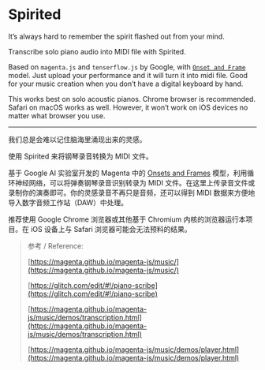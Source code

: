 # Spirited

It’s always hard to remember the spirit flashed out from your mind.

Transcribe solo piano audio into MIDI file with Spirited.

Based on `magenta.js` and `tenserflow.js` by Google, with [`Onset and Frame`](https://magenta.tensorflow.org/onsets-frames) model. Just upload your performance and it will turn it into midi file. Good for your music creation when you don’t have a digital keyboard by hand.

This works best on solo acoustic pianos. Chrome browser is recommended. Safari on macOS works as well. However, it won’t work on iOS devices no matter what browser you use.

---

我们总是会难以记住脑海里涌现出来的灵感。

使用 Spirited 来将钢琴录音转换为 MIDI 文件。

基于 Google AI 实验室开发的 Magenta 中的 [Onsets and Frames](https://magenta.tensorflow.org/onsets-frames) 模型，利用循环神经网络，可以将弹奏钢琴录音识别转录为 MIDI 文件。在这里上传录音文件或录制你的演奏即可。你的灵感录音不再只是音频，还可以得到 MIDI 数据来方便地导入数字音频工作站（DAW）中处理。

推荐使用 Google Chrome 浏览器或其他基于 Chromium 内核的浏览器运行本项目。在 iOS 设备上与 Safari 浏览器可能会无法预料的结果。

> 参考 / Reference:
>
> [https://magenta.github.io/magenta-js/music/](https://magenta.github.io/magenta-js/music/)
> 
> [https://glitch.com/edit/#!/piano-scribe](https://glitch.com/edit/#!/piano-scribe)
> 
> [https://magenta.github.io/magenta-js/music/demos/transcription.html](https://magenta.github.io/magenta-js/music/demos/transcription.html)
> 
> [https://magenta.github.io/magenta-js/music/demos/player.html](https://magenta.github.io/magenta-js/music/demos/player.html)



